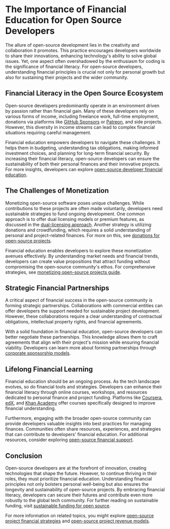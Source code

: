 # The Importance of Financial Education for Open Source Developers

The allure of open-source development lies in the creativity and collaboration it promotes. This practice encourages developers worldwide to share their innovations, enhancing technology's ability to solve global issues. Yet, one aspect often overshadowed by the enthusiasm for coding is the significance of financial literacy. For open-source developers, understanding financial principles is crucial not only for personal growth but also for sustaining their projects and the wider community.

## Financial Literacy in the Open Source Ecosystem

Open-source developers predominantly operate in an environment driven by passion rather than financial gain. Many of these developers rely on various forms of income, including freelance work, full-time employment, donations via platforms like [GitHub Sponsors](https://github.com/sponsors) or [Patreon](https://www.patreon.com/), and side projects. However, this diversity in income streams can lead to complex financial situations requiring careful management.

Financial education empowers developers to navigate these challenges. It helps them in budgeting, understanding tax obligations, making informed investment choices, and planning for long-term financial security. By increasing their financial literacy, open-source developers can ensure the sustainability of both their personal finances and their innovative projects. For more insights, developers can explore [open-source developer financial education](https://www.license-token.com/wiki/open-source-developer-financial-education).

## The Challenges of Monetization

Monetizing open-source software poses unique challenges. While contributions to these projects are often made voluntarily, developers need sustainable strategies to fund ongoing development. One common approach is to offer dual licensing models or premium features, as discussed in the [dual-licensing approach](https://www.license-token.com/wiki/dual-licensing-approach). Another strategy is utilizing donations and crowdfunding, which requires a solid understanding of personal and project-related finances. For more on this, see [donations for open-source projects](https://www.license-token.com/wiki/donations-for-open-source-projects).

Financial education enables developers to explore these monetization avenues effectively. By understanding market needs and financial trends, developers can create value propositions that attract funding without compromising the open-source community's ethos. For comprehensive strategies, see [monetizing open-source projects guide](https://www.license-token.com/wiki/monetizing-open-source-projects-guide).

## Strategic Financial Partnerships

A critical aspect of financial success in the open-source community is forming strategic partnerships. Collaborations with commercial entities can offer developers the support needed for sustainable project development. However, these collaborations require a clear understanding of contractual obligations, intellectual property rights, and financial agreements.

With a solid foundation in financial education, open-source developers can better negotiate these partnerships. This knowledge allows them to craft agreements that align with their project's mission while ensuring financial viability. Developers can learn more about forming partnerships through [corporate sponsorship models](https://www.license-token.com/wiki/corporate-sponsorship-models).

## Lifelong Financial Learning

Financial education should be an ongoing process. As the tech landscape evolves, so do financial tools and strategies. Developers can enhance their financial literacy through online courses, workshops, and resources dedicated to personal finance and project funding. Platforms like [Coursera](https://www.coursera.org/), [edX](https://www.edx.org/), and [Khan Academy](https://www.khanacademy.org/) offer courses specifically designed to improve financial understanding.

Furthermore, engaging with the broader open-source community can provide developers valuable insights into best practices for managing finances. Communities often share resources, experiences, and strategies that can contribute to developers' financial education. For additional resources, consider exploring [open-source financial support](https://www.license-token.com/wiki/open-source-financial-support).

## Conclusion

Open-source developers are at the forefront of innovation, creating technologies that shape the future. However, to continue thriving in their roles, they must prioritize financial education. Understanding financial principles not only bolsters personal well-being but also ensures the longevity and sustainability of open-source projects. By embracing financial literacy, developers can secure their futures and contribute even more robustly to the global tech community. For further reading on sustainable funding, visit [sustainable funding for open source](https://www.license-token.com/wiki/sustainable-funding-for-open-source).

For more information on related topics, you might explore [open-source project financial strategies](https://www.license-token.com/wiki/open-source-project-financial-strategies) and [open-source project revenue models](https://www.license-token.com/wiki/open-source-project-revenue-models).